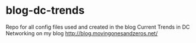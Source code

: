 # blog-dc-trends
Repo for all config files used and created in the blog Current Trends in DC Networking on my blog http://blog.movingonesandzeros.net/ 
